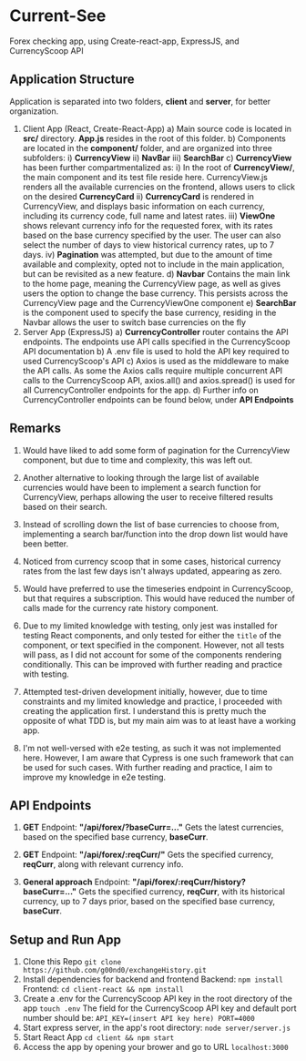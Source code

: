 # Current-See

Forex checking app, using Create-react-app, ExpressJS, and CurrencyScoop API

## Application Structure

Application is separated into two folders, **client** and **server**, for better organization.

1. Client App (React, Create-React-App)
   a) Main source code is located in **src/** directory. **App.js** resides in the root of this folder.
   b) Components are located in the **component/** folder, and are organized into three subfolders:
   i) **CurrencyView**
   ii) **NavBar**
   iii) **SearchBar**
   c) **CurrencyView** has been further compartmentalized as:
   i) In the root of **CurrencyView/**, the main component and its test file reside here. CurrencyView.js renders all the available currencies on the frontend, allows users to click on the desired **CurrencyCard**
   ii) **CurrencyCard** is rendered in CurrencyView, and displays basic information on each currency, including its currency code, full name and latest rates.
   iii) **ViewOne** shows relevant currency info for the requested forex, with its rates based on the base currency specified by the user. The user can also select the number of days to view historical currency rates, up to 7 days.
   iv) **Pagination** was attempted, but due to the amount of time available and complexity, opted not to include in the main application, but can be revisited as a new feature.
   d) **Navbar** Contains the main link to the home page, meaning the CurrencyView page, as well as gives users the option to change the base currency. This persists across the CurrencyView page and the CurrencyViewOne component
   e) **SearchBar** is the component used to specify the base currency, residing in the Navbar allows the user to switch base currencies on the fly
2. Server App (ExpressJS)
   a) **CurrencyController** router contains the API endpoints. The endpoints use API calls specified in the CurrencyScoop API documentation
   b) A .env file is used to hold the API key required to used CurrencyScoop's API
   c) Axios is used as the middleware to make the API calls. As some the Axios calls require multiple concurrent API calls to the CurrencyScoop API, axios.all() and axios.spread() is used for all CurrencyController endpoints for the app.
   d) Further info on CurrencyController endpoints can be found below, under **API Endpoints**

## Remarks

1. Would have liked to add some form of pagination for the CurrencyView component, but due to time and complexity, this was left out.

2. Another alternative to looking through the large list of available currencies would have been to implement a search function for CurrencyView, perhaps allowing the user to receive filtered results based on their search.

3. Instead of scrolling down the list of base currencies to choose from, implementing a search bar/function into the drop down list would have been better.

4. Noticed from currency scoop that in some cases, historical currency rates from the last few days isn't always updated, appearing as zero.

5. Would have preferred to use the timeseries endpoint in CurrencyScoop, but that requires a subscription. This would have reduced the number of calls made for the currency rate history component.

6. Due to my limited knowledge with testing, only jest was installed for testing React components, and only tested for either the `title` of the component, or text specified in the component. However, not all tests will pass, as I did not account for some of the components rendering conditionally. This can be improved with further reading and practice with testing.

7. Attempted test-driven development initially, however, due to time constraints and my limited knowledge and practice, I proceeded with creating the application first. I understand this is pretty much the opposite of what TDD is, but my main aim was to at least have a working app.

8. I'm not well-versed with e2e testing, as such it was not implemented here. However, I am aware that Cypress is one such framework that can be used for such cases. With further reading and practice, I aim to improve my knowledge in e2e testing.

## API Endpoints

1. **GET**
   Endpoint: **"/api/forex/?baseCurr=..."**
   Gets the latest currencies, based on the specified base currency, **baseCurr**.
2. **GET**
   Endpoint: **"/api/forex/:reqCurr/"**
   Gets the specified currency, **reqCurr**, along with relevant currency info.

3. **General approach**
   Endpoint: **"/api/forex/:reqCurr/history?baseCurr=..."**
   Gets the specified currency, **reqCurr**, with its historical currency, up to 7 days prior, based on the specified base currency, **baseCurr**.

## Setup and Run App

1. Clone this Repo
   `git clone https://github.com/g00nd0/exchangeHistory.git`
2. Install dependencies for backend and frontend
   Backend: `npm install`
   Frontend: `cd client-react && npm install`
3. Create a .env for the CurrencyScoop API key in the root directory of the app
   `touch .env`
   The field for the CurrencyScoop API key and default port number should be:
   `API_KEY=(insert API key here) PORT=4000`
4. Start express server, in the app's root directory:
   `node server/server.js`
5. Start React App
   `cd client && npm start`
6. Access the app by opening your brower and go to URL `localhost:3000`
